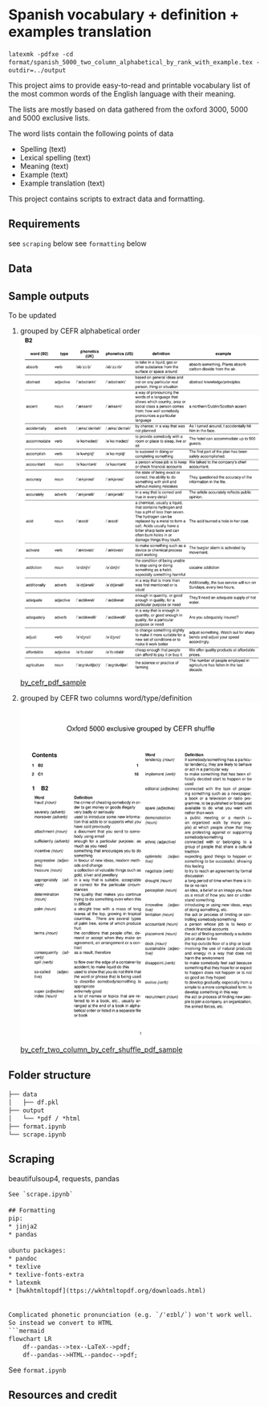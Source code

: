 # Spanish vocabulary + definition + examples translation

```
latexmk -pdfxe -cd format/spanish_5000_two_column_alphabetical_by_rank_with_example.tex -outdir=../output
```


This project aims to provide easy-to-read and printable vocabulary list of the
most common words of the English language with their meaning.

The lists are mostly based on data gathered from the oxford 3000, 5000 and 5000 exclusive lists.

The word lists contain the following points of data
* Spelling (text)
* Lexical spelling (text)
* Meaning (text)
* Example (text)
* Example translation (text)

This project contains scripts to extract data and formatting. 

## Requirements
see `scraping` below
see `formatting` below

## Data


## Sample outputs

To be updated 

1. grouped by CEFR alphabetical order 
![by_cefr_img_sample](./img/oxford_5000_exclusive_by_cefr_sample.jpg)
[by_cefr_pdf_sample](./img/oxford_5000_exclusive_by_cefr_sample.pdf)

2. grouped by CEFR two columns word/type/definition
![by_cefr_two_column_by_cefr_shuffle_img_sample](./img/oxford_5000_exclusive_two_column_by_cefr_shuffle_sample.jpg)
[by_cefr_two_column_by_cefr_shuffle_pdf_sample](./img/oxford_5000_exclusive_two_column_by_cefr_shuffle_sample.pdf)

## Folder structure
```
├── data
│   ├── df.pkl
├── output
│   └── *pdf / *html
├── format.ipynb
└── scrape.ipynb

```
## Scraping
beautifulsoup4, requests, pandas


```
See `scrape.ipynb`

## Formatting
pip:
* jinja2
* pandas

ubuntu packages:
* pandoc
* texlive
* texlive-fonts-extra
* latexmk
* [hwkhtmltopdf](ttps://wkhtmltopdf.org/downloads.html)


Complicated phonetic pronunciation (e.g. `/ˈeɪbl/`) won't work well. So instead we convert to HTML
```mermaid
flowchart LR
    df--pandas-->tex--LaTeX-->pdf;
    df--pandas-->HTML--pandoc-->pdf;
```

See `format.ipynb`

## Resources and credit
